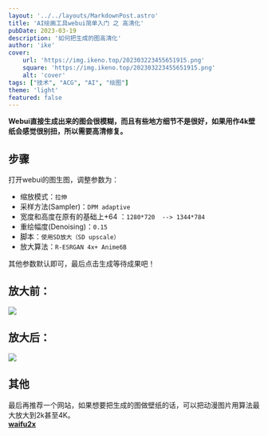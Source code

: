 ```yaml
---
layout: '../../layouts/MarkdownPost.astro'
title: 'AI绘画工具webui简单入门 之 高清化'
pubDate: 2023-03-19
description: '如何把生成的图高清化'
author: 'ike'
cover:
    url: 'https://img.ikeno.top/202303223455651915.png'
    square: 'https://img.ikeno.top/202303223455651915.png'
    alt: 'cover'
tags: ["技术", "ACG", "AI", "绘图"]
theme: 'light'
featured: false
---
```


**Webui直接生成出来的图会很模糊，而且有些地方细节不是很好，如果用作4k壁纸会感觉很别扭，所以需要高清修复。**
## 步骤
打开webui的图生图，调整参数为：  
* 缩放模式：`拉伸`  
* 采样方法(Sampler)：`DPM adaptive`  
* 宽度和高度在原有的基础上+64 ：`1280*720  --> 1344*784  `  
* 重绘幅度(Denoising)：`0.15`  
* 脚本：`使用SD放大（SD upscale）`  
* 放大算法：`R-ESRGAN 4x+ Anime6B`    
  
其他参数默认即可，最后点击生成等待成果吧！
## 放大前：
![](https://img.ikeno.top/20230322xskx4sold.png)

## 放大后：
![](https://img.ikeno.top/202303223455651915.png)

## 其他
最后再推荐一个网站，如果想要把生成的图做壁纸的话，可以把动漫图片用算法最大放大到2k甚至4K。  
**[waifu2x](https://waifu2x.udp.jp/)**
